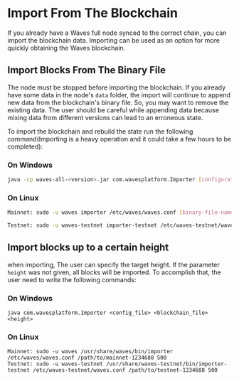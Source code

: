 # Import From The Blockchain

If you already have a Waves full node synced to the correct chain, you can import the blockchain data. Importing can be used as an option for more quickly obtaining the Waves blockchain.

## Import Blocks From The Binary File

The node must be stopped before importing the blockchain. If you already have some data in the node's `data` folder, the import will continue to append new data from the blockchain's binary file. So, you may want to remove the existing data. The user should be careful while appending data because mixing data from different versions can lead to an erroneous state.

To import the blockchain and rebuild the state run the following command\(Importing is a heavy operation and it could take a few hours to be completed\):

### On Windows

```bash
java -cp waves-all-<version>.jar com.wavesplatform.Importer [configuration-file-name] [binary-file-name]
```

### On Linux

```bash
Mainnet: sudo -u waves importer /etc/waves/waves.conf [binary-file-name]

Testnet: sudo -u waves-testnet importer-testnet /etc/waves-testnet/waves.conf [binary-file-name]
```

## Import blocks up to a certain height

when importing, The user can specify the target height. If the parameter `height` was not given, all blocks will be imported. To accomplish that, the user need to write the following commands:

### On Windows

```
java com.wavesplatform.Importer <config_file> <blockchain_file> <height>
```

### On Linux

```
Mainnet: sudo -u waves /usr/share/waves/bin/importer /etc/waves/waves.conf /path/to/mainnet-1234688 500
Testnet: sudo -u waves-testnet /usr/share/waves-testnet/bin/importer-testnet /etc/waves-testnet/waves.conf /path/to/testnet-1234688 500
```



